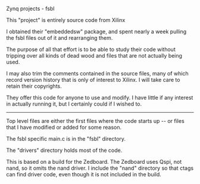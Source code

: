 Zynq projects - fsbl

This "project" is entirely source code from Xilinx

I obtained their "embeddedsw" package, and spent nearly a week
pulling the fsbl files out of it and rearranging them.

The purpose of all that effort is to be able to study their
code without tripping over all kinds of dead wood and files
that are not actually being used.

I may also trim the comments contained in the source files,
many of which record version history that is only of interest
to Xilinx.  I will take care to retain their copyrights.

They offer this code for anyone to use and modify.
I have little if any interest in actually running it,
but I certainly could if I wished to.

---------------------------------

Top level files are either the first files where the code
starts up -- or files that I have modified or added for
some reason.

The fsbl specific main.c is in the "fsbl" directory.

The "drivers" directory holds most of the code.

This is based on a build for the Zedboard.
The Zedboard uses Qspi, not nand, so it omits the nand driver.
I include the "nand" directory so that ctags can find driver code,
even though it is not included in the build.
